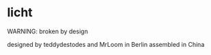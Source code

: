 licht
=====
WARNING: broken by design

designed by teddydestodes and MrLoom in Berlin assembled in China
